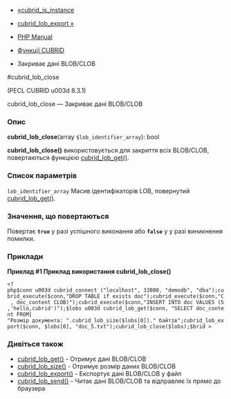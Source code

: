 - [«cubrid_is_instance](function.cubrid-is-instance.md)
- [cubrid_lob_export »](function.cubrid-lob-export.md)

- [PHP Manual](index.md)
- [Функції CUBRID](ref.cubrid.md)
- Закриває дані BLOB/CLOB

#cubrid_lob_close

(PECL CUBRID u003d 8.3.1)

cubrid_lob_close — Закриває дані BLOB/CLOB

### Опис

**cubrid_lob_close**(array `$lob_identifier_array`): bool

**cubrid_lob_close()** використовується для закриття всіх BLOB/CLOB,
повертаються функцією [cubrid_lob_get()](function.cubrid-lob-get.md).

### Список параметрів

`lob_identifier_array`
Масив ідентифікаторів LOB, повернутий
[cubrid_lob_get()](function.cubrid-lob-get.md).

### Значення, що повертаються

Повертає **`true`** у разі успішного виконання або **`false`** у
у разі виникнення помилки.

### Приклади

**Приклад #1 Приклад використання **cubrid_lob_close()****

`<?php$conn u003d cubrid_connect ("localhost", 33000, "demodb", "dba");cubrid_execute($conn,"DROP TABLE if exists doc");cubrid_execute($conn,"C , doc_content CLOB)");cubrid_execute($conn,"INSERT INTO doc VALUES (5,'hello,cubrid')");$lobs u003d cubrid_lob_get($conn, "SELECT doc_content FROM| "Розмір документа: ".cubrid_lob_size($lobs[0])." байтів";cubrid_lob_export($conn, $lobs[0], "doc_5.txt");cubrid_lob_close($lobs);$brid > `

### Дивіться також

- [cubrid_lob_get()](function.cubrid-lob-get.md) - Отримує дані
BLOB/CLOB
- [cubrid_lob_size()](function.cubrid-lob-size.md) - Отримує розмір
даних BLOB/CLOB
- [cubrid_lob_export()](function.cubrid-lob-export.md) -
Експортує дані BLOB/CLOB у файл
- [cubrid_lob_send()](function.cubrid-lob-send.md) - Читає дані
BLOB/CLOB та відправляє їх прямо до браузера
